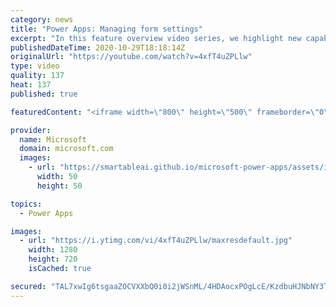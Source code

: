 ```yaml
---
category: news
title: "Power Apps: Managing form settings"
excerpt: "In this feature overview video series, we highlight new capabilities included in the latest update to Microsoft Power Apps.  Improvements to Microsoft Power Apps for managing form settings and events allow users to set various features on a form in the new modern designer.   Get the most out of Power"
publishedDateTime: 2020-10-29T18:18:14Z
originalUrl: "https://youtube.com/watch?v=4xfT4uZPLlw"
type: video
quality: 137
heat: 137
published: true

featuredContent: "<iframe width=\"800\" height=\"500\" frameborder=\"0\" src=\"https://www.youtube.com/embed/4xfT4uZPLlw\" allow=\"accelerometer; autoplay; encrypted-media; gyroscope; picture-in-picture\" allowfullscreen></iframe>"

provider:
  name: Microsoft
  domain: microsoft.com
  images:
    - url: "https://smartableai.github.io/microsoft-power-apps/assets/images/organizations/microsoft.com-50x50.jpg"
      width: 50
      height: 50

topics:
  - Power Apps

images:
  - url: "https://i.ytimg.com/vi/4xfT4uZPLlw/maxresdefault.jpg"
    width: 1280
    height: 720
    isCached: true

secured: "TAL7xwIg6tsgaaZOCVXXbQ0i0i2jWSnML/4HDAocxPOgLcE/KzdbuHJNbNY3TfZcSc0alIfFYxyiuHhptp+Y3SGLGebv7GxfCH+IkWbucHYBCq4AcFYujb1quiPioWe+rjdqH4x5odIr9bSu5byDTrl8kZmoFyJUYdJkdl2YeULaFZhVdZVxvckLvWa7jJCFL9WJIULit1watJjWFIxJYHaGcU6ejvpWOSMJGGsFBQtd+voloPHpEGLk2uQuRfEFseyEmfmahYg/j/nREyaQqks5fGfSysYXsLqiDpIZNQiKzNFTL7gilYpqcSUPkjIERMZSLqBZXpSTYDD325MMmyS29BcjMa3j6M/BUODgJ17nfHk/DDkZkqjZ/jo37LXBpC8e/6sk/MFPgCpTQcfcOegJe8XZz9rF8oYf2nKZN4rtti6J/qHPI5GoRVeJEzzx;Wb8l1YUIWhsqGaOY+42zBQ=="
---
```


